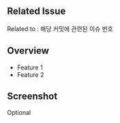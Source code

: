 ## Related Issue

Related to : 해당 커밋에 관련된 이슈 번호

## Overview

- Feature 1 
- Feature 2 

## Screenshot

Optional 





